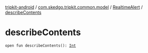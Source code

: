 [tripkit-android](../../index.md) / [com.skedgo.tripkit.common.model](../index.md) / [RealtimeAlert](index.md) / [describeContents](./describe-contents.md)

# describeContents

`open fun describeContents(): `[`Int`](https://kotlinlang.org/api/latest/jvm/stdlib/kotlin/-int/index.html)